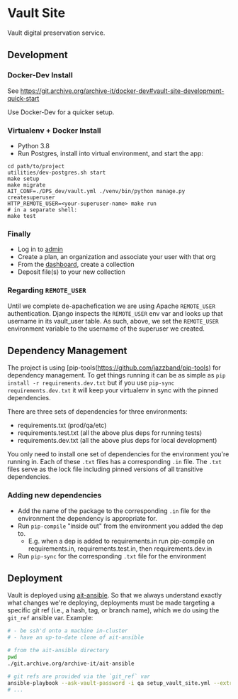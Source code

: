 # Vault Site

Vault digital preservation service.

## Development

### Docker-Dev Install

See https://git.archive.org/archive-it/docker-dev#vault-site-development-quick-start

Use Docker-Dev for a quicker setup.

### Virtualenv + Docker Install
- Python 3.8
- Run Postgres, install into virtual environment, and start the app:
```
cd path/to/project
utilities/dev-postgres.sh start
make setup
make migrate
AIT_CONF=./DPS_dev/vault.yml ./venv/bin/python manage.py createsuperuser
HTTP_REMOTE_USER=<your-superuser-name> make run
# in a separate shell:
make test
```

### Finally
- Log in to [admin](http://localhost:8000/admin/)
- Create a plan, an organization and associate your user with that org
- From the [dashboard](http://localhost:8000/dashboard), create a collection
- Deposit file(s) to your new collection

### Regarding `REMOTE_USER`
Until we complete de-apachefication we are using Apache `REMOTE_USER`
authentication. Django inspects the `REMOTE_USER` env var and looks up that
username in its vault_user table. As such, above, we set the `REMOTE_USER`
environment variable to the username of the superuser we created.

## Dependency Management
The project is using [pip-tools(https://github.com/jazzband/pip-tools) for
dependency management. To get things running it can be as simple as `pip
install -r requirements.dev.txt` but if you use `pip-sync requirements.dev.txt`
it will keep your virtualenv in sync with the pinned dependencies.

There are three sets of dependencies for three environments:
- requirements.txt (prod/qa/etc)
- requirements.test.txt (all the above plus deps for running tests)
- requirements.dev.txt (all the above plus deps for local development)

You only need to install one set of dependencies for the environment you're
running in. Each of these `.txt` files has a corresponding `.in` file. The
`.txt` files serve as the lock file including pinned versions of all transitive
dependencies.

### Adding new dependencies

- Add the name of the package to the corresponding `.in` file for the
  environment the dependency is appropriate for.
- Run `pip-compile` "inside out" from the environment you added the dep to.
  - E.g. when a dep is added to requirements.in run pip-compile on
    requirements.in, requirements.test.in, then requirements.dev.in
- Run `pip-sync` for the corresponding `.txt` file for the environment

## Deployment
Vault is deployed using
[ait-ansible](https://git.archive.org/archive-it/ait-ansible). So that we
always understand exactly what changes we're deploying, deployments must be
made targeting a specific git ref (i.e., a hash, tag, or branch name), which we
do using the `git_ref` ansible var. Example:

```sh
# - be ssh'd onto a machine in-cluster
# - have an up-to-date clone of ait-ansible

# from the ait-ansible directory
pwd
./git.archive.org/archive-it/ait-ansible

# git refs are provided via the `git_ref` var
ansible-playbook --ask-vault-password -i qa setup_vault_site.yml --extra-vars git_ref=eec824149cc850e094dd92921e4af0f8f13ee380
# ...
```
